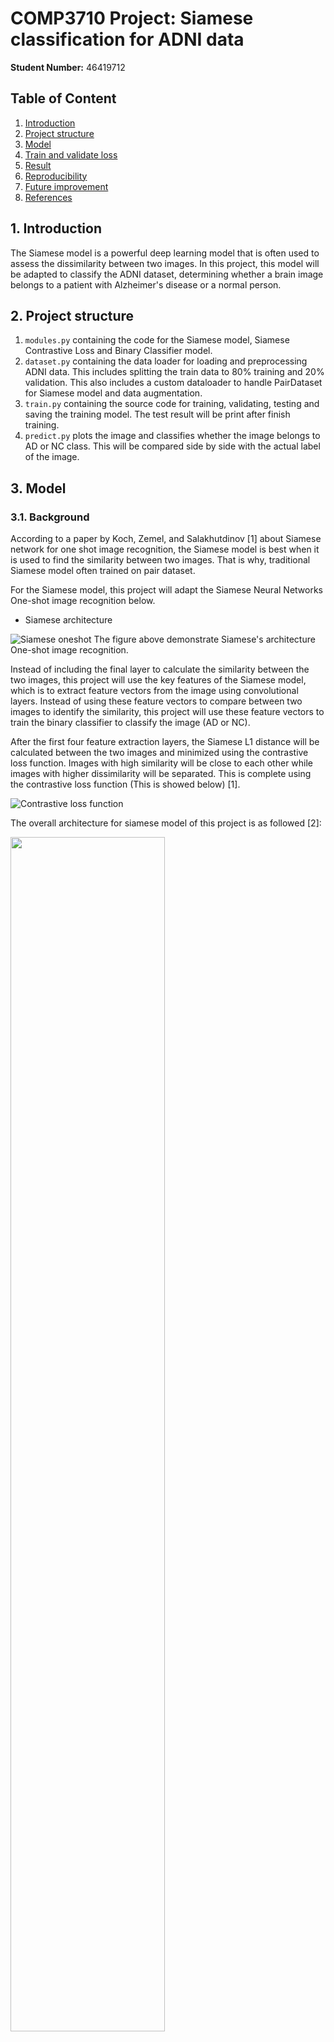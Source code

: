 # COMP3710 Project: Siamese classification for ADNI data
**Student Number:** 46419712

## Table of Content
1. [Introduction](#1-introduction)
2. [Project structure](#2-project-structure)
3. [Model](#3-model)
4. [Train and validate loss](#4-train-and-validate-loss)
5. [Result](#5-result)
6. [Reproducibility](#6-reproducibility)
7. [Future improvement](#7-future-improvement)
8. [References](#8-references)

## 1. Introduction
The Siamese model is a powerful deep learning model that is often used to assess the dissimilarity between two images. In this project, this model will be adapted to classify the ADNI dataset, determining whether a brain image belongs to a patient with Alzheimer's disease or a normal person.

## 2. Project structure
1. ```modules.py``` containing the code for the Siamese model, Siamese Contrastive Loss and Binary Classifier model.
2. ```dataset.py``` containing the data loader for loading and preprocessing ADNI data. This includes splitting the train data to 80% training and 20% validation. This also includes a custom dataloader to handle PairDataset for Siamese model and data augmentation.
3. ```train.py``` containing the source code for training, validating, testing and saving the training model. The test result will be print after finish training.
4. ```predict.py``` plots the image and classifies whether the image belongs to AD or NC class. This will be compared side by side with the actual label of the image.

## 3. Model
### 3.1. Background

According to a paper by Koch, Zemel, and Salakhutdinov [1] about Siamese network for one shot image recognition, the Siamese model is best when it is used to find the similarity between two images. That is why, traditional Siamese model often trained on pair dataset.

For the Siamese model, this project will adapt the Siamese Neural Networks One-shot image recognition below.

* Siamese architecture

![Siamese oneshot](research_image/Siamese_oneshot.png)
The figure above demonstrate Siamese's architecture One-shot image recognition.

Instead of including the final layer to calculate the similarity between the two images, this project will use the key features of the Siamese model, which is to extract feature vectors from the image using convolutional layers. Instead of using these feature vectors to compare between two images to identify the similarity, this project will use these feature vectors to train the binary classifier to classify the image (AD or NC).

After the first four feature extraction layers, the Siamese L1 distance will be calculated between the two images and minimized using the contrastive loss function. Images with high similarity will be close to each other while images with higher dissimilarity will be separated. This is complete using the contrastive loss function (This is showed below) [1].

![Contrastive loss function](research_image/ContrastiveLossFunction.png)

The overall architecture for siamese model of this project is as followed [2]:

<img src="research_image/Siamese_overall_structure.png" width="70%" height="70%">

For the binary classifier, this project will only use a simple multi fully connected layer that convert 4096 feature vector into binary classifier. 
The architecture is as followed (primary source)

<img src="research_image/Binary_classifier_model.png" width="70%" height="70%">

### 3.2. Implementation

**Data preprocessing**

There are three main features in data preprocessing:
1. Data splitting: The project split the training dataset into 80% training data and 20% validation data. The splitting is done on patient level, that is, the image with the same patient ID won't exist both in training and validation data, only one or the other.
2. Pair dataset: The Siamese model is well-known for its specialised training using pairs of images. Hence, the Pair custom dataset is processed in ```dataset.py```, allowing the model to train with a pair of image, the label is categorised whether the two image belong to the same class or not. Note that the model only take in one image at a time, but the using the same model to apply training for two image, then those two output are pass through the contrastive loss.
3. Data augmentation is done through resize the image down to 224 x 224, this is following the approach from an online source (the source is include within the code), and perform a number of data augmentation such as RandomAffine. When performing data augmentation on a small dataset, this will create more variation of the dataset and enhance the testing accuracy. It is worth pointing out that the size of the image is debatable of whether to resize it to (105 x 105) suggested by Koch, Zemel, and Salakhutdinov [1], or resize to 224 x 224 because massive resize may reduce the data quality.

**Siamese model**

The siamese model simply follow the approach suggested by Koch, Zemel, and Salakhutdinov [1] for every single layer, except the last one where the model stop at the point where it extract the feature vector and return it.

**Binary classification model**

Once the Siamese model is finish training, the model was used to help trained the binary classifier to classify the class of the image. First, the image will go through the Siamese to extract the feature vector. This feature vector is expected to distancing images that are dissimilar. The classifier is then used to classify the image. The classifier follow a simple multi fuly connected layer for better classification.

**Hyper-parameter Tuning**

The hyper-parameter tuning for Siamese:
1. For the training of Siamese model, the number of epoch is set in the range of [10, 20] because the Siamese model seemed to be overfit quite easily.
2. The criterion for the Siamese model is ContrastiveLoss, where the margin is set at 0.2 when the data is resize to (105 x 105) or 1.0 when the data is resize to (224 x 224). The bigger the margin, the less fine grained it will inspect for similarity between the two images. For bigger size data, it is more suitable for bigger margin.
3. The optimizer is using Adam optimizer, which is known for working best with a wide variety of model with little tuning required and still achieve high accuracy. If more knowledge about the optimal tuning parameter for the optimizer, a different variation will be chosen. The learning rate is 0.0001.

The hyper parameter turning for Classifier:
1. For the training of classifier model, the number of epoch is set in the range of [40, 60].
2. The criterion for the classifier is BCELoss. The reason for choosing BCELoss because this criterion is good when use to train binary classifier.
3. The optimizer is also using Adam optimizer, same as the Siamese model. The learning rate is 0.001.

## 4. Train and validate loss

<img src="result/siamese_loss_plot.png" width="70%" height="70%">

The Siamese's train and validate loss show that when training and validating, the loss is converging and getting close to one another.

<img src="result/classifier_loss_plot.png" width="70%" height="70%">

However, when the image is put through the train Siamese model to extract feature vector to train the binary classifier, the loss model from the binary classifier showed that it is overfitting. This is due to the validate loss 

<div>
    <img src="result/tsn_train.png" alt="t-SNE train data" width="50%">
    <img src="result/tsn_validate.png" alt="t-SNE validate data" width="50%">
</div>

The t-SNE diagram shows that when evaluate Siamese model during validate using test set, there is some clear difference in the separation between the AD and NC data. However, in the train dataset used for training classifier, there is no clear difference between the AD and NC classes. This is a good indication that there might be some overfitting in the training where for certain dataset, the Siamese model extract a good quality feature vector for differentiate between the two class, whereas for other cases, it doesn't work very well.

<div class="side-by-side">
  <img src="result/Accuracy_plot.png" alt="Result Accuracy loss plot" width="50%" height="50%">
  <p>Based on the accuracy plot at classifier on training data vs validating data is a clear evidence of overfitting in the mode. The training accuracy is increasing while the accuracy of validation data is capped at around 75%.</p>
</div>

<style>
  .side-by-side {
    display: flex;
  }

  .side-by-side img {
    margin-right: 15px;
  }
</style>

## 5. Result
### 5.1. What went wrong
Initially, this project took a wrong path when the file path for the training dataset was  used during the testing phase. This caused false information, and with the remaining time, it was impossible to tune the hyperparameters and model to increase the accuracy.

When the wrong path was used, the highest accuracy achieved is 82.65%. The following is the image showcasing the visual prediction of the model, classifying the image from the test dataset versus the actual label.

<img src="result/img1.png" width="70%" height="70%">

### 5.2. Accuracy after correct the issue
After correcting the path for the testing phase, the actual accuracy fell to 61.69%. Some attempts to tune the accuracy included using batchnorm and dropout layers to prevent overfitting in the Siamese model. However, in the end, the highest accuracy achieved was only 63.4%

In an attempt to increase the predict accuracy and also prevent to prevent overfitting, ResNet-18 was used as the Siamese layer by removing the last layer and replacing it with a fully connected layer to extract the feature vector. However, the Resnet-18 is too powerful and with out careful tuning the model does not work very well. The best accuracy achieved using ResNet-18 was around 50.4%. Here is the representation of the loss function of the siamese model.

<img src="result/siamese_loss_plot_resnet18.png" width="70%" height="70%">

The result shows that at around 2 epochs the model loss function is close to achieving 0 loss. This is an indication that the model is still overfitting, and using a more powerful convolutional neural network layer like ResNet-18 speeds up the process.

## 6. Reproducibility
This project is reproducible given that it uses deterministic algorithms for the convolutional layer and sets teh seed whenever a random variable is used (random.seed() or torch.manual_seed()).

### 6.1. Dependencies
The dependencies of this project is install using miniconda. Here is a [link](https://docs.conda.io/projects/miniconda/en/latest/miniconda-install.html) on how to install miniconda.

The following is the dependencies and version of the dependencies.

| Dependency   | Version     |
| ------------ | ----------- |
| python       | 3.8.17      |
| pytorch      | 2.0.1       |
| torchvision  | 0.15.2      |
| matplotlib   | 3.7.2       |
| numpy        | 1.24.3      |
| scikit-learn | 1.0.2       |

### 6.2. Command to reproduce the result
Assuming all the relevant dependencies are installed.
Also, note that to reproduce the run, the path in ```utils.py``` need to match the path in the environment.

```python3 train.py```

When run ```python3 train.py```, it will first train the Siamese model. Then, when the Siamese model is finished training, it will use the Siamese model to train the classifier model by applying the image over the Siamese model to generate feature vector. Finally, it will print the test accuracy to the stdout. In addition, after finish running, it will save the Siamese and classifier models to the result folder (create the folder if it does not exist, or udpate the path in ```utils.py```). 

Note that in order to reduce the complexity of including multiple python script in ```slurm.sh```, the key feature from ```predict.py``` is include at the end of ```train.py```. This means, it is the same as running ```predict.py``` one the model is finish training.

```python3 predict.py```

If the program is successully run, and ```Siamese.pt and Classifier.pt``` exists, running ```predict.py``` will save a random batch of test data that the model predicted, along with the real class.

## 7. Future improvement
Due to an unfortunate incident that misled the interpretation of the model performance, future work will focus on tuning the parameters and applying mode data augmentation to increase the accuracy of the model. In the future, this project will explore ResNet-18 (CNN) as the as Siamese embedding layer to extract better feature vectors from the data.

### 7.1. Future implementation and result
For the future improvement, there are a number of hyper-parameter get tuning to enhance the accuracy:

The number of tuning paramaters include:

***For Siamese model***

**Number of epochs**: the number of epoch is reduced to 15 because the loss function is converging too fast.

<img src="Future_result/siamese_loss_plot.png" alt="siamese loss plot" width="50%">

The plot still showed that there are some overfitting in the model itself, this is due to the difference between loss plot for during training phase vs during validation phase.

**Contrastive loss function**: The order of the label in the formula above is reversed. When doing this, the tsne plot of Siamese model exhibits a clear differences between AD and NC. Hence, this mean previously, the loss function may applied incorrectly.

Evidence for this can be found in the following T-SNE,

<div>
    <img src="Future_result/tsne_train.png" alt="t-SNE train data" width="50%">
    <img src="Future_result/tsne_test.png" alt="t-SNE test data" width="50%">
</div>

The images when put through the Siamese model during classifier training phase and classifier testing phase showed that there is some clear separation between the two classes AD and NC.

**Data augmentation**: There are some slight change in data augmentation approach, the primary approach of data augmentation now is using RandomCrop for augmentation, given RandomCrop can provide in depth analysis of the data when it can crop into certain point but still retain the resolution of the data.

***For classifier model***

There are not much change in the classifier model, the primary change is reduce the number of epoch from the original 40 epochs down to 25 epochs. This is because the Siamese model is already return a 4096 feature vectors that extracting distinctive feature between AD and NC data. Hence, the classifier doesn't need to do much and can achieve a high accuracy of 76.04 %.

The classifier loss plot and the accuracy plot is as followed 

<img src="Future_result/classifier_loss_plot.png" alt="classifier loss plot" width="50%">

<img src="Future_result/Accuracy_plot.png" alt="accuracy plot" width="50%">

Both plot showcasing there is a clear overfitting, possible derive from the Siamese model due to a large different between the train vs validating plot.

**Future Result**

For the result, the image generate is as followed

<img src="Future_result/predict_result.png" alt="accuracy plot" width="50%">

The accuracy of this visualisation is much better than before (more similarity between predicted and actual).

Overall, the best accuracy is 76.04%. 

## 8. References
[1]	G. Koch, R. Zemel, and R. Salakhutdinov, "Siamese neural networks for one-shot image recognition," in ICML deep learning workshop, 2015, vol. 2, no. 1: Lille. 

[2] P. Singh, “Siamese Network Keras,” Medium, Aug. 27, 2019. https://medium.com/@prabhnoor0212/siamese-network-keras-31a3a8f37d04.

***Code adaptation from external source is reference within the code comment***
